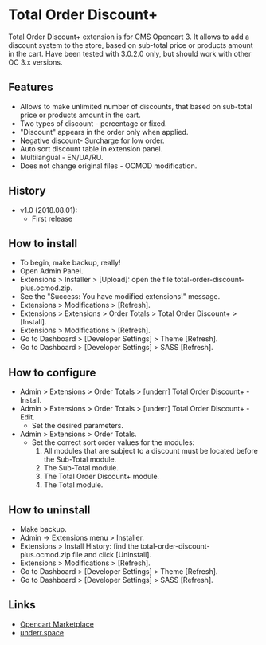 # Total Order Discount+

Total Order Discount+ extension is for CMS Opencart 3. It allows to add a discount system to the store, based on sub-total price or products amount in the cart.
Have been tested with 3.0.2.0 only, but should work with other OC 3.x versions.

## Features
* Allows to make unlimited number of discounts, that based on sub-total price or products amount in the cart.
* Two types of discount - percentage or fixed.
* "Discount" appears in the order only when applied.
* Negative discount- Surcharge for low order.
* Auto sort discount table in extension panel.
* Multilangual - EN/UA/RU.
* Does not change original files - OCMOD modification.

## History
* v1.0 (2018.08.01):
    * First release

## How to install
* To begin, make backup, really!
* Open Admin Panel.
* Extensions > Installer > [Upload]: open the file total-order-discount-plus.ocmod.zip.
* See the "Success: You have modified extensions!" message.
* Extensions > Modifications > [Refresh].
* Extensions > Extensions > Order Totals > Total Order Discount+ > [Install].
* Extensions > Modifications > [Refresh].
* Go to Dashboard > [Developer Settings] > Theme [Refresh].
* Go to Dashboard > [Developer Settings] > SASS [Refresh].

## How to configure
* Admin > Extensions > Order Totals > [underr] Total Order Discount+ - Install.
* Admin > Extensions > Order Totals > [underr] Total Order Discount+ - Edit.
    * Set the desired parameters.
* Admin > Extensions > Order Totals.
    * Set the correct sort order values for the modules:
        1. All modules that are subject to a discount must be located before the Sub-Total module.
        2. The Sub-Total module.
        3. The Total Order Discount+ module.
        4. The Total module.

## How to uninstall
* Make backup.
* Admin -> Extensions menu > Installer.
* Extensions > Install History: find the total-order-discount-plus.ocmod.zip file and click [Uninstall].
* Extensions > Modifications > [Refresh].
* Go to Dashboard > [Developer Settings] > Theme [Refresh].
* Go to Dashboard > [Developer Settings] > SASS [Refresh].

## Links
* [Opencart Marketplace](https://www.opencart.com/index.php?route=marketplace/extension/info&extension_id=35103)
* [underr.space](https://underr.space/notes/projects/project-011.html)

